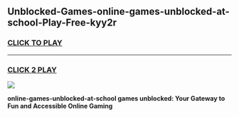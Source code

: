 
## Unblocked-Games-online-games-unblocked-at-school-Play-Free-kyy2r
<h3>
<a href="https://premium76.site?title=online-games-unblocked-at-school&ref=09A">CLICK TO PLAY</a></h3>
<hr>

<h3>
<a href="https://premium76.site?title=online-games-unblocked-at-school&ref=09A">CLICK 2 PLAY</a>
  
</h3>

<a href="https://premium76.site?title=online-games-unblocked-at-school&ref=09A"><img src="https://clearcache.store/games.png"></a>


**online-games-unblocked-at-school games unblocked: Your Gateway to Fun and Accessible Online Gaming**
